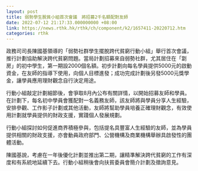```yaml
---
layout: post
title: 弱勢學生脫貧小組首次會議　將招募2千名額配對友師
date: 2022-07-12 21:17:33.000000000 +08:00
link: https://news.rthk.hk/rthk/ch/component/k2/1657411-20220712.htm
categories: rthk
---
```


政務司司長陳國基領導的「弱勢社群學生擺脫跨代貧窮行動小組」舉行首次會議，推行計劃協助解決跨代貧窮問題。當局計劃招募來自弱勢社群，尤其居住在「劏房」的初中學生，第一期設2000個名額。初步計劃向每名學員提供5000元的啟動資金，在友師的指導下使用，向個人目標進發；成功完成計劃後另發5000元獎學金，讓學員應用理財觀念自行決定用途。

行動小組敲定計劃細節後，會爭取8月內公布有關詳情，以開始招募友師和學員。在計劃下，每名初中學員會獲配對一名義務友師，該友師將與學員分享人生經驗，安排參觀、工作影子計劃或其他活動，友師將幫助學員培養正確理財觀念，有效使用計劃就學員提供的財政支援，實踐個人發展規劃。
 
行動小組探討如何促進商界積極參與，包括提名具豐富人生經驗的友師，並為學員提供相關的財政支援，亦會動員政府部門、公營機構及商業機構舉辦具啟發性的團體活動。
 
陳國基說，考慮在一年後優化計劃並推出第二期，讓精準解決跨代貧窮的工作有深度和有系統地延續下去。行動小組稍後會向扶貧委員會簡介計劃及徵詢意見。
